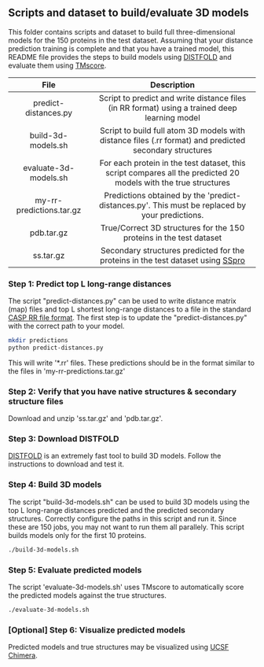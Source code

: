 ## Scripts and dataset to build/evaluate 3D models  
This folder contains scripts and dataset to build full three-dimensional models for the 150 proteins in the test dataset. Assuming that your distance prediction training is complete and that you have a trained model, this README file provides the steps to build models using [DISTFOLD](https://github.com/badriadhikari/DISTFOLD) and evaluate them using [TMscore](https://zhanglab.ccmb.med.umich.edu/TM-score/).

| File | Description|
| :---: | :---: |
| predict-distances.py | Script to predict and write distance files (in RR format) using a trained deep learning model |
| build-3d-models.sh | Script to build full atom 3D models with distance files (.rr format) and predicted secondary structures |
| evaluate-3d-models.sh | For each protein in the test dataset, this script compares all the predicted 20 models with the true structures |
| my-rr-predictions.tar.gz | Predictions obtained by the 'predict-distances.py'. This must be replaced by your predictions. |
| pdb.tar.gz | True/Correct 3D structures for the 150 proteins in the test dataset |
| ss.tar.gz | Secondary structures predicted for the proteins in the test dataset using [SSpro](http://scratch.proteomics.ics.uci.edu/) |

### Step 1: Predict top L long-range distances
The script "predict-distances.py" can be used to write distance matrix (map) files and top L shortest long-range distances to a file in the standard [CASP RR file format](http://predictioncenter.org/casp8/index.cgi?page=format#RR). The first step is to update the "predict-distances.py" with the correct path to your model.
```bash
mkdir predictions
python predict-distances.py
```
This will write '*.rr' files. These predictions should be in the format similar to the files in 'my-rr-predictions.tar.gz'

### Step 2: Verify that you have native structures & secondary structure files
Download and unzip 'ss.tar.gz' and 'pdb.tar.gz'.

### Step 3: Download DISTFOLD
[DISTFOLD](https://github.com/badriadhikari/DISTFOLD) is an extremely fast tool to build 3D models. Follow the instructions to download and test it.

### Step 4: Build 3D models
The script "build-3d-models.sh" can be used to build 3D models using the top L long-range distances predicted and the predicted secondary structures. Correctly configure the paths in this script and run it. Since these are 150 jobs, you may not want to run them all parallely. This script builds models only for the first 10 proteins.
```bash
./build-3d-models.sh 
```
### Step 5: Evaluate predicted models
The script 'evaluate-3d-models.sh' uses TMscore to automatically score the predicted models against the true structures.
```bash
./evaluate-3d-models.sh
```

### [Optional] Step 6: Visualize predicted models
Predicted models and true structures may be visualized using [UCSF Chimera](https://www.cgl.ucsf.edu/chimera/).
